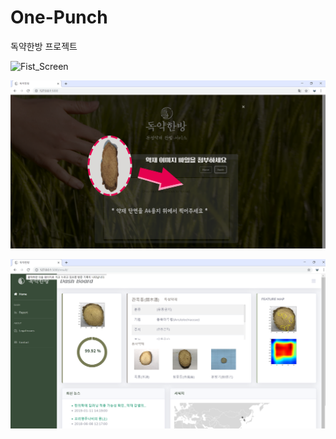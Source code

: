 # One-Punch
독약한방 프로젝트

![Fist_Screen](./image/Fist_Screen.png)

![Guide](./image/Guide.png)

![Main_Page](./image/Main_Page.png)
